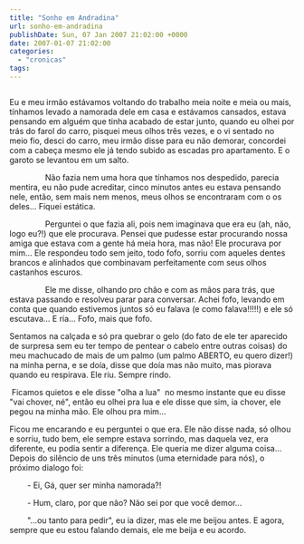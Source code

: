 ```yaml
---
title: "Sonho em Andradina"
url: sonho-em-andradina
publishDate: Sun, 07 Jan 2007 21:02:00 +0000
date: 2007-01-07 21:02:00
categories: 
  - "cronicas"
tags: 
---
```

<a href="http://4.bp.blogspot.com/_BzqI_RDZ6O4/SbwOlK0trVI/AAAAAAAAAF0/Qs75ffQfrBw/s1600-h/84120635.jpg"><img src="http://4.bp.blogspot.com/_BzqI_RDZ6O4/SbwOlK0trVI/AAAAAAAAAF0/Qs75ffQfrBw/s320/84120635.jpg" border="0" alt=""></a><br><div><p>Eu e meu irmão estávamos voltando do trabalho meia noite e meia ou mais, tínhamos levado a namorada dele em casa e estávamos cansados, estava pensando em alguém que tinha acabado de estar junto, quando eu olhei por trás do farol do carro, pisquei meus olhos três vezes, e o vi sentado no meio fio, desci do carro, meu irmão disse para eu não demorar, concordei com a cabeça mesmo ele já tendo subido as escadas pro apartamento. E o garoto se levantou em um salto.</p>  <p><span>                </span>Não fazia nem uma hora que tínhamos nos despedido, parecia mentira, eu não pude acreditar, cinco minutos antes eu estava pensando nele, então, sem mais nem menos, meus olhos se encontraram com o os deles... Fiquei estática.</p>  <p><span>                </span>Perguntei o que fazia ali, pois nem imaginava que era eu (ah, não, logo eu?!) que ele procurava. Pensei que pudesse estar procurando nossa amiga que estava com a gente há meia hora, mas não! Ele procurava por mim... Ele respondeu todo sem jeito, todo fofo, sorriu com aqueles dentes brancos e alinhados que combinavam perfeitamente com seus olhos castanhos escuros.</p>  <p><span>                </span>Ele me disse, olhando pro chão e com as mãos para trás, que estava passando e resolveu parar para conversar. Achei fofo, levando em conta que quando estivemos juntos só eu falava (e como falava!!!!!) e ele só escutava... E ria... Fofo, mais que fofo.</p>  <p>Sentamos na calçada e só pra quebrar o gelo (do fato de ele ter aparecido de surpresa sem eu ter tempo de pentear o cabelo entre outras coisas) do meu machucado de mais de um palmo (um palmo ABERTO, eu quero dizer!) na minha perna, e se doía, disse que doía mas não muito, mas piorava quando eu respirava. Ele riu. Sempre rindo.</p>  <p><span> </span>Ficamos quietos e ele disse "olha a lua"<span>  </span>no mesmo instante que eu disse "vai chover, né", então eu olhei pra lua e ele disse que sim, ia chover, ele pegou na minha mão. Ele olhou pra mim...</p>  <p>Ficou me encarando e eu perguntei o que era. Ele não disse nada, só olhou e sorriu, tudo bem, ele sempre estava sorrindo, mas daquela vez, era diferente, eu podia sentir a diferença. Ele queria me dizer alguma coisa... Depois do silêncio de uns três minutos (uma eternidade para nós), o próximo dialogo foi:</p>  <p><span>        </span>- Ei, Gá, quer ser minha namorada?!</p>  <p><span>        </span>- Hum, claro, por que não? Não sei por que você demor...</p>  <p><span>        </span>"...ou tanto para pedir", eu ia dizer, mas ele me beijou antes. E agora, sempre que eu estou falando demais, ele me beija e eu acordo.</p></div>
